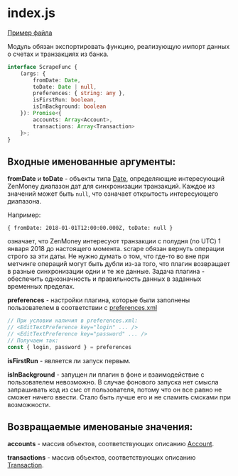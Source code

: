 # index.js

[Пример файла](../../src/plugins/example/index.js)

Модуль обязан экспортировать функцию, реализующую импорт данных о счетах и
транзакциях из банка.

```typescript
interface ScrapeFunc {
    (args: {
        fromDate: Date,
        toDate: Date | null,
        preferences: { string: any },
        isFirstRun: boolean,
        isInBackground: boolean
    }): Promise<{
        accounts: Array<Account>,
        transactions: Array<Transaction>
    }>;
}
```


## Входные именованные аргументы:

**fromDate** и **toDate** - объекты типа
[Date](https://developer.mozilla.org/en-US/docs/Web/JavaScript/Reference/Global_Objects/Date),
определяющие интересующий ZenMoney диапазон дат для синхронизации транзакций.
Каждое из значений может быть `null`, что означает открытость интересующего
диапазона.

Например:

```
{ fromDate: 2018-01-01T12:00:00.000Z, toDate: null }
```

означает, что ZenMoney интересуют транзакции с полудня (по UTC) 1 января 2018
до настоящего момента. scrape обязан вернуть операции строго за эти даты. Не нужно думать о том, что где-то во вне при метчинге операций могут быть дубли из-за того, что плагин возвращает в разные синхронизации одни и те же данные. Задача плагина - обеспечить однозначность и правильность данных в заданных временных пределах.

**preferences** - настройки плагина, которые были заполнены пользователем в соответствии с [preferences.xml](./files/preferences.xml.md)
```js
// При условии наличия в preferences.xml:
// <EditTextPreference key="login" ... />
// <EditTextPreference key="password" ... />
// Получаем так:
const { login, password } = preferences
```

**isFirstRun** - является ли запуск первым.

**isInBackground** - запущен ли плагин в фоне и взаимодействие с пользователем невозможно. В случае фонового запуска нет смысла запрашивать код из смс от пользователя, потому что он все равно не сможет ничего ввести. Стало быть лучше его и не спамить смсками при возможности.

## Возвращаемые именованые значения:

**accounts** - массив объектов, соответствующих описанию
[Account](../schema/Account.md).

**transactions** - массив объектов, соответствующих описанию
[Transaction](../schema/Transaction.md).

